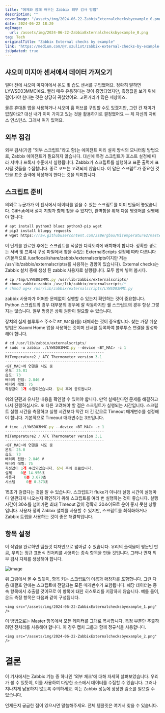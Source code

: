 ```yaml
---
title: "예제와 함께 배우는 Zabbix 외부 검사 방법"
description: ""
coverImage: "/assets/img/2024-06-22-ZabbixExternalchecksbyexample_0.png"
date: 2024-06-22 18:20
ogImage:
  url: /assets/img/2024-06-22-ZabbixExternalchecksbyexample_0.png
tag: Tech
originalTitle: "Zabbix External checks by example"
link: "https://medium.com/@r.szulist/zabbix-external-checks-by-example-b9d8bd5ebaaf"
isUpdated: true
---
```


## 샤오미 미지아 센서에서 데이터 가져오기

얼마 전에 샤오미 미지아에서 온도 및 습도 센서를 구입했어요. 정확히 말하면 LYWSD03MMC예요. 빨리 매우 유용하다는 것이 증명되었지만, 측정값을 보기 위해 걸어가야 한다는 것은 상당히 귀찮았어요. 고민거리가 많은 세상이죠.

물론 휴대폰 앱을 사용하거나 샤오미 홈 허브를 구입할 수도 있겠지만, 그런 건 재미가 없잖아요? 대신 내가 이미 가지고 있는 것을 활용하기로 결정했어요 — 제 자신의 자비스 인스턴스. 그래서 여기 있어요.

## 외부 점검

<div class="content-ad"></div>

외부 검사(가끔 "외부 스크립트"라고 함)는 에이전트 미리 설치 방식의 모니터링 방법으로, Zabbix 에이전트가 필요하지 않습니다. 대신에 특정 스크립트가 호스트 설정에 따라 서버나 프록시 수준에서 실행됩니다. Zabbix가 스크립트를 실행하고 표준 출력에 표시될 것들을 수집합니다. 종료 코드는 고려되지 않습니다. 이 말은 스크립트가 중요한 것만을 표준 출력에 작성해야 한다는 것을 의미합니다.

## 스크립트 준비

의외로 누군가가 이 센서에서 데이터를 읽을 수 있는 스크립트를 이미 만들어 놓았습니다. GitHub에서 설치 지침과 함께 찾을 수 있지만, 완벽함을 위해 다음 명령어를 실행해야 합니다:

```js
# apt install python3 bluez python3-pip wget
# pip3 install bluepy requests
# wget https://raw.githubusercontent.com/JsBergbau/MiTemperature2/master/LYWSD03MMC.py -O /tmp/LYWSD03MMC.py
```

<div class="content-ad"></div>

이 단계를 완료한 후에는 스크립트를 적절한 디렉토리에 배치해야 합니다. 정확한 경로는 서버 및 프록시 구성 파일에서 찾을 수있는 ExternalScripts 설정에 따라 다릅니다 (기본적으로 /usr/local/share/zabbix/externalscripts이지만 저는 /usr/lib/zabbix/externalscripts/를 사용하는 경향이 있습니다). External checks는 Zabbix 설치 중에 생성 된 zabbix 사용자로 실행됩니다. 모두 함께 넣어 봅시다.

```js
# cp /tmp/LYWSD03MMC.py /usr/lib/zabbix/externalscripts/
# chown zabbix:zabbix /usr/lib/zabbix/externalscripts/*
# chmod ug+x /usr/lib/zabbix/externalscripts/LYWSD03MMC.py
```

zabbix 사용자가 어떠한 문제없이 실행할 수 있는지 확인하는 것이 중요합니다. Python 스크립트의 경우 대부분의 경우에 잘 작동하지만 쉘 스크립트의 경우 항상 그렇지는 않습니다. 일부 명령은 상위 권한이 필요할 수 있습니다.

장치의 실제 블루투스 주소로 `BT_MAC`을(를) 대체하는 것이 중요합니다. 찾는 가장 쉬운 방법은 Xiaomi Home 앱을 사용하는 것이며 센서를 등록하여 블루투스 연결을 활성화해야 합니다.

<div class="content-ad"></div>

```js
# cd /usr/lib/zabbix/externalscripts/
# sudo -u zabbix ./LYWSD03MMC.py --device <BT_MAC> -c 1
---------------------------------------------
MiTemperature2 / ATC Thermometer version 3.1
---------------------------------------------
<BT_MAC>에 연결을 시도 중
온도: 25.01
습도: 73
배터리 전압: 2.846 V
배터리 레벨: 75
측정값이 1개 수집되었습니다. 잠시 후에 종료됩니다.
```

위의 단편과 유사한 내용을 확인할 수 있어야 합니다. 만약 실패한다면 문제를 해결하고 나서 진행하십시오. 또 다른 고려해야 할 점은 스크립트가 실행되는 시간입니다. 스크립트 실행 시간을 측정하고 실행 시간보다 약간 더 긴 값으로 Timeout 매개변수를 설정해야 합니다. 기본적으로 Timeout 매개변수는 3초입니다.

```js
# time ./LYWSD03MMC.py --device <BT_MAC> -c 1
---------------------------------------------
MiTemperature2 / ATC Thermometer version 3.1
---------------------------------------------
<BT_MAC>에 연결을 시도 중
온도: 25.0
습도: 73
배터리 전압: 2.846 V
배터리 레벨: 75
측정값이 1개 수집되었습니다. 잠시 후에 종료됩니다.
실제    0분 14.956초
사용자    0분 3.670초
시스템     0분 0.373초
```

15초가 걸렸다는 것을 알 수 있습니다. 스크립트가 fluke가 아니라 실행 시간이 실행마다 일관되게 나오는지 확인하기 위해 스크립트를 여러 번 실행하는 것이 좋습니다. 실행 시간이 30초를 넘어가면 최대 Timeout 값이 정확히 30초이므로 운이 좋지 못한 상황입니다. 사용자 정의 Zabbix 설치를 사용할 수 있지만, 스크립트를 최적화하거나 Zabbix 트랩을 사용하는 것이 좋은 해결책입니다.

<div class="content-ad"></div>

## 항목 설정

이 작업을 완료하면 템플릿 디자인으로 넘어갈 수 있습니다. 우리의 출력물이 평문인 만큼, 우리는 정규 표현식 전처리를 사용하는 종속 항목을 만들 것입니다. 그러나 먼저 외부 검사 자체를 생성해야 합니다.

![image](/assets/img/2024-06-22-ZabbixExternalchecksbyexample_0.png)

위 그림에서 볼 수 있듯이, 항목 키는 스크립트의 이름과 확장자를 포함합니다. 그런 다음 대괄호 안에는 스크립트에 전달되는 모든 매개변수가 포함됩니다. 해당 데이터는 종속 항목에서 추출될 것이므로 이 항목에 대한 히스토리를 저장하지 않습니다. 예를 들어, 온도 측정 항목은 다음과 같이 구성됩니다.

<div class="content-ad"></div>

`<img src="/assets/img/2024-06-22-ZabbixExternalchecksbyexample_1.png" />`

이 방법으로는 Master 항목에서 모든 데이터를 그대로 복사합니다. 특정 부분만 추출하려면 전처리를 사용해야 합니다. 이 경우 캡처 그룹과 함께 정규식을 사용합니다.

`<img src="/assets/img/2024-06-22-ZabbixExternalchecksbyexample_2.png" />`

# 결론

<div class="content-ad"></div>

이 기사에서는 Zabbix 기능 중 하나인 '외부 체크'에 대해 자세히 살펴보았습니다. 우리가 볼 수 있듯이, 이를 사용하여 다양한 소스에서 데이터를 수집할 수 있습니다. 그러나 지나치게 남용하지 않도록 주의하세요. 이는 Zabbix 성능에 상당한 감소를 일으킬 수 있습니다.

언제든지 궁금한 점이 있으시면 말씀해주세요. 전체 템플릿은 여기서 찾을 수 있습니다.
